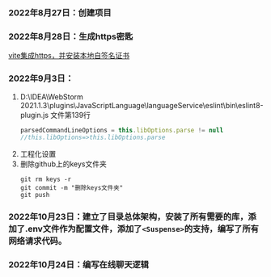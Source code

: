 ### 2022年8月27日：创建项目
### 2022年8月28日：生成https密匙
[vite集成https，并安装本地自签名证书](https://zhuanlan.zhihu.com/p/551720193)
### 2022年9月3日：
1. D:\IDEA\WebStorm 2021.1.3\plugins\JavaScriptLanguage\languageService\eslint\bin\eslint8-plugin.js
   文件第139行
   ```javascript
   parsedCommandLineOptions = this.libOptions.parse != null
   //this.libOptions=>this.libOptions.parse
   ```
2. 工程化设置
3. 删除github上的keys文件夹
   ```git
   git rm keys -r
   git commit -m "删除keys文件夹"
   git push
   ```
### 2022年10月23日：建立了目录总体架构，安装了所有需要的库，添加了.env文件作为配置文件，添加了`<Suspense>`的支持，编写了所有网络请求代码。

### 2022年10月24日：编写在线聊天逻辑